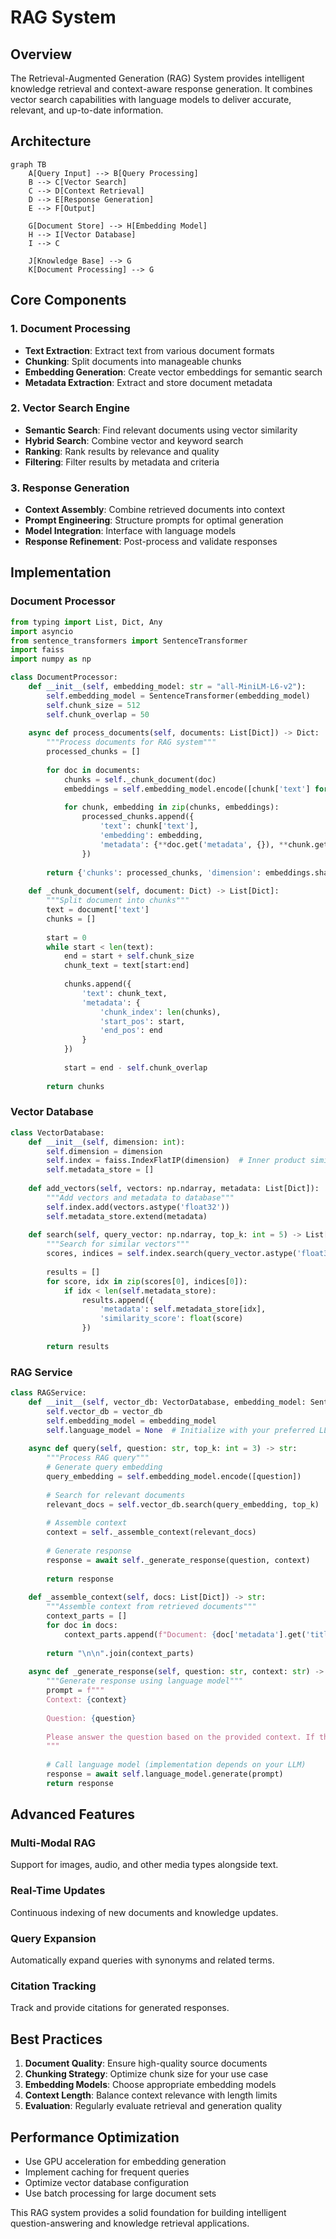 # RAG System

## Overview

The Retrieval-Augmented Generation (RAG) System provides intelligent knowledge retrieval and context-aware response generation. It combines vector search capabilities with language models to deliver accurate, relevant, and up-to-date information.

## Architecture

```mermaid
graph TB
    A[Query Input] --> B[Query Processing]
    B --> C[Vector Search]
    C --> D[Context Retrieval]
    D --> E[Response Generation]
    E --> F[Output]
    
    G[Document Store] --> H[Embedding Model]
    H --> I[Vector Database]
    I --> C
    
    J[Knowledge Base] --> G
    K[Document Processing] --> G
```

## Core Components

### 1. Document Processing
- **Text Extraction**: Extract text from various document formats
- **Chunking**: Split documents into manageable chunks
- **Embedding Generation**: Create vector embeddings for semantic search
- **Metadata Extraction**: Extract and store document metadata

### 2. Vector Search Engine
- **Semantic Search**: Find relevant documents using vector similarity
- **Hybrid Search**: Combine vector and keyword search
- **Ranking**: Rank results by relevance and quality
- **Filtering**: Filter results by metadata and criteria

### 3. Response Generation
- **Context Assembly**: Combine retrieved documents into context
- **Prompt Engineering**: Structure prompts for optimal generation
- **Model Integration**: Interface with language models
- **Response Refinement**: Post-process and validate responses

## Implementation

### Document Processor
```python
from typing import List, Dict, Any
import asyncio
from sentence_transformers import SentenceTransformer
import faiss
import numpy as np

class DocumentProcessor:
    def __init__(self, embedding_model: str = "all-MiniLM-L6-v2"):
        self.embedding_model = SentenceTransformer(embedding_model)
        self.chunk_size = 512
        self.chunk_overlap = 50
    
    async def process_documents(self, documents: List[Dict]) -> Dict:
        """Process documents for RAG system"""
        processed_chunks = []
        
        for doc in documents:
            chunks = self._chunk_document(doc)
            embeddings = self.embedding_model.encode([chunk['text'] for chunk in chunks])
            
            for chunk, embedding in zip(chunks, embeddings):
                processed_chunks.append({
                    'text': chunk['text'],
                    'embedding': embedding,
                    'metadata': {**doc.get('metadata', {}), **chunk.get('metadata', {})}
                })
        
        return {'chunks': processed_chunks, 'dimension': embeddings.shape[1]}
    
    def _chunk_document(self, document: Dict) -> List[Dict]:
        """Split document into chunks"""
        text = document['text']
        chunks = []
        
        start = 0
        while start < len(text):
            end = start + self.chunk_size
            chunk_text = text[start:end]
            
            chunks.append({
                'text': chunk_text,
                'metadata': {
                    'chunk_index': len(chunks),
                    'start_pos': start,
                    'end_pos': end
                }
            })
            
            start = end - self.chunk_overlap
        
        return chunks
```

### Vector Database
```python
class VectorDatabase:
    def __init__(self, dimension: int):
        self.dimension = dimension
        self.index = faiss.IndexFlatIP(dimension)  # Inner product similarity
        self.metadata_store = []
    
    def add_vectors(self, vectors: np.ndarray, metadata: List[Dict]):
        """Add vectors and metadata to database"""
        self.index.add(vectors.astype('float32'))
        self.metadata_store.extend(metadata)
    
    def search(self, query_vector: np.ndarray, top_k: int = 5) -> List[Dict]:
        """Search for similar vectors"""
        scores, indices = self.index.search(query_vector.astype('float32'), top_k)
        
        results = []
        for score, idx in zip(scores[0], indices[0]):
            if idx < len(self.metadata_store):
                results.append({
                    'metadata': self.metadata_store[idx],
                    'similarity_score': float(score)
                })
        
        return results
```

### RAG Service
```python
class RAGService:
    def __init__(self, vector_db: VectorDatabase, embedding_model: SentenceTransformer):
        self.vector_db = vector_db
        self.embedding_model = embedding_model
        self.language_model = None  # Initialize with your preferred LLM
    
    async def query(self, question: str, top_k: int = 3) -> str:
        """Process RAG query"""
        # Generate query embedding
        query_embedding = self.embedding_model.encode([question])
        
        # Search for relevant documents
        relevant_docs = self.vector_db.search(query_embedding, top_k)
        
        # Assemble context
        context = self._assemble_context(relevant_docs)
        
        # Generate response
        response = await self._generate_response(question, context)
        
        return response
    
    def _assemble_context(self, docs: List[Dict]) -> str:
        """Assemble context from retrieved documents"""
        context_parts = []
        for doc in docs:
            context_parts.append(f"Document: {doc['metadata'].get('title', 'Unknown')}\n{doc['metadata'].get('text', '')}")
        
        return "\n\n".join(context_parts)
    
    async def _generate_response(self, question: str, context: str) -> str:
        """Generate response using language model"""
        prompt = f"""
        Context: {context}
        
        Question: {question}
        
        Please answer the question based on the provided context. If the context doesn't contain enough information to answer the question, please say so.
        """
        
        # Call language model (implementation depends on your LLM)
        response = await self.language_model.generate(prompt)
        return response
```

## Advanced Features

### Multi-Modal RAG
Support for images, audio, and other media types alongside text.

### Real-Time Updates
Continuous indexing of new documents and knowledge updates.

### Query Expansion
Automatically expand queries with synonyms and related terms.

### Citation Tracking
Track and provide citations for generated responses.

## Best Practices

1. **Document Quality**: Ensure high-quality source documents
2. **Chunking Strategy**: Optimize chunk size for your use case
3. **Embedding Models**: Choose appropriate embedding models
4. **Context Length**: Balance context relevance with length limits
5. **Evaluation**: Regularly evaluate retrieval and generation quality

## Performance Optimization

- Use GPU acceleration for embedding generation
- Implement caching for frequent queries
- Optimize vector database configuration
- Use batch processing for large document sets

This RAG system provides a solid foundation for building intelligent question-answering and knowledge retrieval applications.
